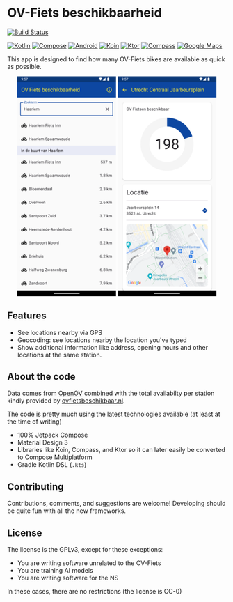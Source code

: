 # OV-Fiets beschikbaarheid
[![Build Status](https://github.com/cristan/OvFietsBeschikbaarheidApp/actions/workflows/android_ci.yml/badge.svg)](https://github.com/cristan/OvFietsBeschikbaarheidApp/actions/workflows/android_ci.yml)

[![Kotlin](https://img.shields.io/badge/Kotlin-%20-blue?logo=kotlin)](http://kotlinlang.org)
[![Compose](https://img.shields.io/badge/Compose-%20-blue?logo=android)](https://developer.android.com/compose)
[![Android](https://img.shields.io/badge/Platform-Android-green)](https://developer.android.com/)
[![Koin](https://img.shields.io/badge/Koin-%20-orange?logo=koin)](https://github.com/InsertKoinIO/koin)
[![Ktor](https://img.shields.io/badge/Ktor-%20-blue?logo=kotlin)](https://ktor.io/)
[![Compass](https://img.shields.io/badge/Compass-%20-F5F5F5)](https://github.com/jordond/compass/)
[![Google Maps](https://img.shields.io/badge/Google%20Maps-%20-blue?logo=google-maps)](https://github.com/googlemaps/android-maps-compose)

This app is designed to find how many OV-Fiets bikes are available as quick as possible.

<div align="center">
<img src="./screenshots/screenshot1.png" alt="Screenshot 1" width="45%"> <img src="./screenshots/screenshot2.png" alt="Screenshot 2" width="45%">
</div>

## Features
* See locations nearby via GPS
* Geocoding: see locations nearby the location you've typed
* Show additional information like address, opening hours and other locations at the same station.

## About the code
Data comes from [OpenOV](openov.nl) combined with the total availabilty per station kindly provided by [ovfietsbeschikbaar.nl](https://ovfietsbeschikbaar.nl/).

The code is pretty much using the latest technologies available (at least at the time of writing)
* 100% Jetpack Compose
* Material Design 3
* Libraries like Koin, Compass, and Ktor so it can later easily be converted to Compose Multiplatform
* Gradle Kotlin DSL (`.kts`)

## Contributing
Contributions, comments, and suggestions are welcome! Developing should be quite fun with all the new frameworks.

## License
The license is the GPLv3, except for these exceptions:
* You are writing software unrelated to the OV-Fiets
* You are training AI models
* You are writing software for the NS

In these cases, there are no restrictions (the license is CC-0)
